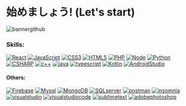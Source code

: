# 始めましょう! (Let's start)
![bannergithub](https://user-images.githubusercontent.com/81579356/169859951-553e69f6-e97a-4c7e-ba86-8896a0f1bd4b.png)

### Skills:

[![React](https://img.shields.io/badge/React-61DAFB?style=for-the-badge&logo=react&logoColor=white&labelColor=101010)]()
[![JavaScript](https://img.shields.io/badge/JavaScript-F7DF1E?style=for-the-badge&logo=javascript&logoColor=white&labelColor=101010)]()
[![CSS3](https://img.shields.io/badge/CSS3-1572B6?style=for-the-badge&logo=CSS3&logoColor=white&labelColor=101010)]()
[![HTML5](https://img.shields.io/badge/html5-E34F26?style=for-the-badge&logo=html5&logoColor=white&labelColor=101010)]()
[![PHP](https://img.shields.io/badge/PHP-777BB4?style=for-the-badge&logo=PHP&logoColor=white&labelColor=101010)]()
[![Node](https://img.shields.io/badge/node.js-339933?style=for-the-badge&logo=node.js&logoColor=white&labelColor=101010)]()
[![Python](https://img.shields.io/badge/Python-3776AB?style=for-the-badge&logo=python&logoColor=white&labelColor=101010)]()
[![CSHARP](https://img.shields.io/badge/C_SHARP-239120?style=for-the-badge&logo=CSHARP&logoColor=white&labelColor=101010)]()
[![c++](https://img.shields.io/badge/c++-00599C?style=for-the-badge&logo=Cplusplus&logoColor=white&labelColor=101010)]()
[![java](https://img.shields.io/badge/java-007396?style=for-the-badge&logo=java&logoColor=white&labelColor=101010)]()
[![typescript](https://img.shields.io/badge/typescript-3178C6?style=for-the-badge&logo=typescript&logoColor=white&labelColor=101010)]()
[![Kotlin](https://img.shields.io/badge/KOTLIN-7F52FF?style=for-the-badge&logo=kotlin&logoColor=white&labelColor=101010)]()
[![AndroidStudio](https://img.shields.io/badge/android_studio-3DDC84?style=for-the-badge&logo=android-studio&logoColor=white&labelColor=101010)]()
</br>

#### Others:
[![Firebase](https://img.shields.io/badge/firebase-FFCA28?style=for-the-badge&logo=firebase&logoColor=white&labelColor=101010)]()
[![Mysql](https://img.shields.io/badge/mysql-4479A1?style=for-the-badge&logo=mysql&logoColor=white&labelColor=101010)]()
[![MongoDB](https://img.shields.io/badge/MongoDB-47A248?style=for-the-badge&logo=mongodb&logoColor=white&labelColor=101010)]()
[![SQLserver](https://img.shields.io/badge/SQL_Server-CC2927?style=for-the-badge&logo=microsoftsqlserver&logoColor=white&labelColor=101010)]()
[![postman](https://img.shields.io/badge/postman-FF6C37?style=for-the-badge&logo=postman&logoColor=white&labelColor=101010)]()
[![insomnia](https://img.shields.io/badge/Insomnia-4000BF?style=for-the-badge&logo=insomnia&logoColor=white&labelColor=101010)]()
[![visualstudio](https://img.shields.io/badge/visual_studio-5C2D91?style=for-the-badge&logo=visualstudio&logoColor=white&labelColor=101010)]()
[![visualstudiocode](https://img.shields.io/badge/visual_studio_code-007ACC?style=for-the-badge&logo=visualstudiocode&logoColor=white&labelColor=101010)]()
[![sublimetext](https://img.shields.io/badge/sublime_text3-FF9800?style=for-the-badge&logo=sublimetext&logoColor=white&labelColor=101010)]()
[![adobephotoshop](https://img.shields.io/badge/photoshop-31A8FF?style=for-the-badge&logo=adobephotoshop&logoColor=white&labelColor=101010)]()
</br>


<!--
**mrlopezharo/mrlopezharo** is a ✨ _special_ ✨ repository because its `README.md` (this file) appears on your GitHub profile.

Here are some ideas to get you started:

- 🔭 I’m currently working on ...
- 🌱 I’m currently learning ...
- 👯 I’m looking to collaborate on ...
- 🤔 I’m looking for help with ...
- 💬 Ask me about ...
- 📫 How to reach me: ...
- 😄 Pronouns: ...
- ⚡ Fun fact: ...
-->
